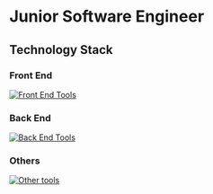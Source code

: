 # Junior Software Engineer

## Technology Stack

### Front End

[![Front End Tools](https://skillicons.dev/icons?i=html,css,js,ts,react,nextjs)](https://skillicons.dev)

### Back End

[![Back End Tools](https://skillicons.dev/icons?i=nextjs,expressjs,nodejs,python,postgres)](https://skillicons.dev)

### Others

[![Other tools](https://skillicons.dev/icons?i=git,github)](https://skillicons.dev)

